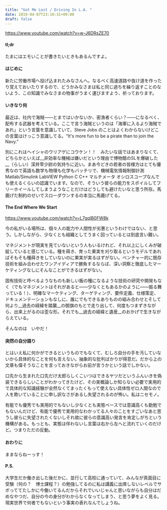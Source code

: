 ```yaml
---
title: "Got Me Lost / Driving In L.A. "
date: 2019-04-07T23:10:31+09:00
draft: false
---
```


https://www.youtube.com/watch?v=w-J6DRsZE70

#### tl;dr

たまにはエモいことが書きたいときもあるんですよ。

#### はじめに

新たに労働市場へ投げ込まれたみなさんへ。なるべく高速道路や抜け道を作ったり覚えておいたりするので、どうかみなさまは私と同じ過ちを繰り返すことのないよう、この知識でみなさまの物事がうまく運びますよう、祈っております。

#### いきなり何

最近は、社内で海賊――とまではいかないか、密漁者くらい？――になるべく、配布する武器を考えている。ここで言う海賊というのは「海軍に入るより海賊であれ」という言葉を意識していて、Steve Jobs のことはよくわからないけどこの言葉はけっこう意識してる。“It's more fun to be a pirate than to join the Navy.”

別にこれはヘイシャのウリアゲにコウケン！！　みたいな話ではあまりなくて、どちらかといえば__非効率な機械は嫌いだという理由で博物館のSLを爆破した__（らしい）深井零少尉の気持ちに近い。まあ今どきの若者の皆様方はとても優秀なので英語も数学も物理も化学もバッチリで、機械電気情報制御計測 Matlab/Simulink LabVIEW Python C C++ マルチメータ オシロスコープなんでも使えるくらいの認識でいます。なので、そういう彼らの能力をスポイルしてフリーホイールしてしまうようなことだけはどうしても避けたいなと思う所存。馬鹿げた制約のせいでスローダウンするの本当に馬鹿げてる。

#### The End Where We Start

https://www.youtube.com/watch?v=L7gqlB0FW8k

今の私がいる場所は、個々人の能力や人間性が劣悪というわけではない、と思う。しかしながら、少なくとも組織としてうまく回っているとは到底言い難い。

マネジメントが現実を見ていないという人もいるけれど、それ以上にしくみが破綻していると感じている。種を蒔き、育った果実を刈り取るというモデルであればそもそも種蒔きをしていないのに果実が実るはずがない。ベンチャー的に既存技術を組み合わせたワンアイディアで勝負するならば、深い洞察と徹底したマーケティングなしにそんなことができるはずがない。

固有技術と呼べるようなものも新しい飯の種になるような技術の研究や開発もなく（でもマネジメントはそれがあると――少なくともあるかのように――振る舞っている！）、明確なマーケティング、ターゲティング、要件定義、仕様策定、ドキュメンテーションもなしに、誰にでもできるありものの組み合わせとそして何より__過去の経緯を踏襲__の御旗のもとで走り出して、何度もつまずきながら、出来上がるのは歪な形。それでも__過去の経緯と遺産__のおかげで生きながらえている。

そんなのは　いやだ！

#### 突然の自分語り

とはいえ私に何かができるというものでもなくて、むしろ自分の手を汚していないから具体的なことを何も言えない。抽象的な批判ばかりが得意だ。だから上の文章も偉そうなことを言っておきながらお前が言うかという話でしかない。

口先から生まれた口先だけ太郎らしくこいつはできるヤツだというふんいきを偽装できるらしいことがわかってきたけど、その実概論しか知らない必要で実用的で具体的な知識経験が全然なくてまったくもって使えない具体性ゼロ人間なので人を欺いていることに申し訳なさがあるし失望されるのが怖い。私はニセモノ。

有能でも優秀でも実用的でもないし少なくとも実態ベースでは意識高くも勤勉でもないんだけど、有能で優秀で実用的なわかってる人々のことをすごいなあと思うし彼らに失望されたくないしそれ故に彼らの意識高い発言を肯定しがちという機構がある。もっとも、実態は伴わないし言葉は右から左へと流れていくのだけど。つまりただの反動。

#### おわりに

ままならねーっす！

#### P.S.

大学生だか働き出した後だかに、並行して高校に通っていて、みんなが真面目に受験（何の？　博士課程？）の勉強してるのに私は講義に出席しないレベルでサボっててたしかに今働いてるんだからそれでいいじゃんと思いながらも自分はだめなやつだ、自分の今の身分がわからなくなってしまう、と思う夢をよく見る。現実世界で何者でもないという事実の表れなんでしょうね。